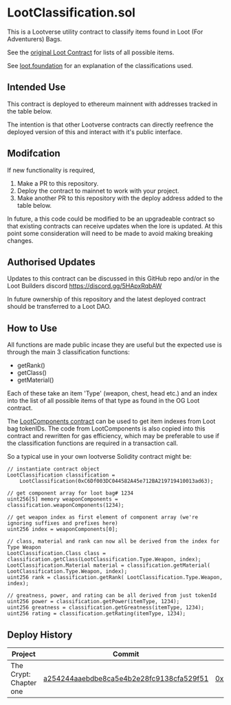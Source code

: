 # LootClassification.sol

This is a Lootverse utility contract to classify items found in Loot (For Adventurers) Bags.

See the [original Loot Contract](https://etherscan.io/address/0xff9c1b15b16263c61d017ee9f65c50e4ae0113d7) for lists of all possible items.

See [loot.foundation](https://loot.foundation/) for an explanation of the classifications used.


## Intended Use

This contract is deployed to ethereum mainnent with addresses tracked in the table below.

The intention is that other Lootverse contracts can directly reefrence the deployed version of this and interact with it's public interface.

## Modifcation

If new functionality is required,

1. Make a PR to this repository.
2. Deploy the contract to mainnet to work with your project.
3. Make another PR to this repository with the deploy address added to the table below.

In future, a this code could be modified to be an upgradeable contract so that existing contracts can receive updates when the lore is updated. At this point some consideration will need to be made to avoid making breaking changes.

## Authorised Updates

Updates to this contract can be discussed in this GitHub repo and/or in the Loot Builders discord https://discord.gg/5HApxRqbAW

In future ownership of this repository and the latest deployed contract should be transferred to a Loot DAO.


## How to Use

All functions are made public incase they are useful but the expected use is through the main
3 classification functions:
- getRank()
- getClass()
- getMaterial()

Each of these take an item 'Type' (weapon, chest, head etc.) 
and an index into the list of all possible items of that type as found in the OG Loot contract.

The [LootComponents contract](https://etherscan.io/address/0x3eb43b1545a360d1D065CB7539339363dFD445F3#code) can be used to get item indexes from Loot bag tokenIDs.
The code from LootComponents is also copied into this contract and rewritten for gas efficiency, which may be preferable to use if the classification functions are required in a transaction call.

So a typical use in your own lootverse Solidity contract might be:
```
// instantiate contract object
LootClassification classification = 
    LootClassification(0xC6Df003DC044582A45e712BA219719410013ad63);

// get component array for loot bag# 1234
uint256[5] memory weaponComponents = classification.weaponComponents(1234);

// get weapon index as first element of component array (we're ignoring suffixes and prefixes here)
uint256 index = weaponComponents[0];

// class, material and rank can now all be derived from the index for Type Weapon
LootClassification.Class class = classification.getClass(LootClassification.Type.Weapon, index);
LootClassification.Material material = classification.getMaterial( LootClassification.Type.Weapon, index);
uint256 rank = classification.getRank( LootClassification.Type.Weapon, index);

// greatness, power, and rating can be all derived from just tokenId
uint256 power = classification.getPower(itemType, 1234);
uint256 greatness = classification.getGreatness(itemType, 1234);
uint256 rating = classification.getRating(itemType, 1234);
```

## Deploy History

| Project | Commit | Deployed address link |
|---------|---------------------|-----------------------|
| The Crypt: Chapter one | [a254244aaebdbe8ca5e4b2e28fc9138cfa529f51](https://github.com/playmint/loot-classification/tree/a254244aaebdbe8ca5e4b2e28fc9138cfa529f51)| [0xC6Df003DC044582A45e712BA219719410013ad63](https://etherscan.io/address/0xC6Df003DC044582A45e712BA219719410013ad63) |

